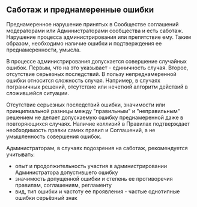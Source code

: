 ## Саботаж и преднамеренные ошибки

Преднамеренное нарушение принятых в Сообществе соглашений модераторами или Администраторами сообщества и есть саботаж. Нарушение процесса администрирования или препятствие ему. Таким образом, необходимо наличие ошибки и подтверждения ее преднамеренности, умысла.

В процессе администрирования допускается совершение случайных ошибок. Первым, что на это указывает - единичность случая. Второе, отсутствие серьезных последствий. В пользу непреднамеренной ошибки относится сложность случая. Например, в случаях пограничных решений, отсутствие или нечеткий алгоритм действий в сложившейся ситуации.

Отсутствие серьезных последствий ошибки, значимости или принципиальной разницы между "правильным" и "неправильным" решением не делает допускаемую ошибку преднамеренной даже в повторяющихся случаях. Наличие коллизий в Правилах подтверждает необходимость правки самих правил и Соглашений, а не умышленность совершения ошибок.

Администраторам, в случаях подозрения на саботаж, рекомендуется учитывать:
* опыт и продолжительность участия в администрировании Администратора допустившего ошибку
* значимость допущенной ошибки и степень ее противоречия правилам, соглашениям, регламенту
* вид, тип ошибки и частоту ее проявления - частые однотипные ошибки серьёзный знак
